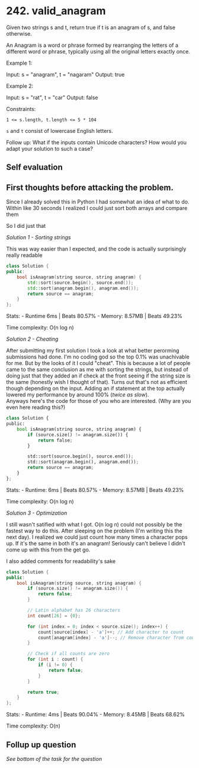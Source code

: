 # 242. valid_anagram

Given two strings s and t, return true if t is an anagram of s, and false otherwise.

An Anagram is a word or phrase formed by rearranging the letters of a different word or phrase, typically using all the original letters exactly once.

 

Example 1:

Input: s = "anagram", t = "nagaram"
Output: true


Example 2:

Input: s = "rat", t = "car"
Output: false
 

Constraints:

`1 <= s.length, t.length <= 5 * 104`

`s` and `t` consist of lowercase English letters.
 

Follow up: What if the inputs contain Unicode characters? How would you adapt your solution to such a case?

## Self evaluation

First thoughts before attacking the problem.
---
Since I already solved this in Python I had somewhat an idea of what to do.
Within like 30 seconds I realized I could just sort both arrays and compare them


So I did just that

*Solution 1 - Sorting strings*

This was way easier than I expected, and the code is actually surprisingly really readable
```cpp
class Solution {
public:
    bool isAnagram(string source, string anagram) {
        std::sort(source.begin(), source.end());
        std::sort(anagram.begin(), anagram.end());
        return source == anagram;
    }
};
```


Stats:
    - Runtime 6ms | Beats 80.57%
    - Memory: 8.57MB | Beats 49.23%

Time complexity: O(n log n)

*Solution 2 - Cheating*

After submitting my first solution I took a look at what better perorming submissions had done.
I'm no coding god so the top 0.1% was unachivable for me. But by the looks of it I could "cheat".
This is because a lot of people came to the same conclusion as me with sorting the strings, but
instead of doing just that they added an if check at the front seeing if the string size is the same
(honestly wish I thought of that). Turns out that's not as efficient though depending on the input.
Adding an if statement at the top actually lowered my performance by around 100% (*twice as slow*).  
Anyways here's the code for those of you who are interested. (Why are you even here reading this?)

```python
class Solution {
public:
    bool isAnagram(string source, string anagram) {
        if (source.size() != anagram.size()) {
            return false;
        }

        std::sort(source.begin(), source.end());
        std::sort(anagram.begin(), anagram.end());
        return source == anagram;
    }
};
```

Stats:
    - Runtime: 6ms | Beats 80.57%
    - Memory: 8.57MB | Beats 49.23%

Time complexity: O(n log n)

*Solution 3 - Optimization*

I still wasn't satified with what I got. O(n log n) could not possibly be the fastest way to do this.
After sleeping on the problem (I'm writing this the next day). I realized we could just count how many
times a character pops up. If it's the same in both it's an anagram! Seriously can't believe I didn't
come up with this from the get go.

I also added comments for readability's sake
<!-- TODO: Future me: Were the comments practically uesless and just bloat? -->
```cpp
class Solution {
public:
    bool isAnagram(string source, string anagram) {
        if (source.size() != anagram.size()) {
            return false;
        }

        // Latin alphabet has 26 characters
        int count[26] = {0};

        for (int index = 0; index < source.size(); index++) {
            count[source[index] - 'a']++; // Add character to count
            count[anagram[index] - 'a']--; // Remove character from count
        }

        // Check if all counts are zero
        for (int i : count) {
            if (i != 0) {
                return false;
            }
        }

        return true;
    }
};
```

Stats:
    - Runtime: 4ms | Beats 90.04%
    - Memory: 8.45MB | Beats 68.62%

Time complexity: O(n)


## Follup up question
*See bottom of the task for the question*

<!-- TODO: Revisit this and see if you're smarter in the future -->
